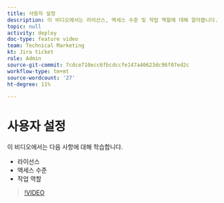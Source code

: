 ```yaml
---
title: 사용자 설정
description: 이 비디오에서는 라이선스, 액세스 수준 및 작업 역할에 대해 알아봅니다.
topic: null
activity: deploy
doc-type: feature video
team: Technical Marketing
kt: Jira ticket
role: Admin
source-git-commit: 7cdce710ecc6fbcdccfe147a40623dc96f07ed2c
workflow-type: tm+mt
source-wordcount: '27'
ht-degree: 11%

---
```


# 사용자 설정

이 비디오에서는 다음 사항에 대해 학습합니다.

* 라이선스
* 액세스 수준
* 작업 역할

>[!VIDEO](https://video.tv.adobe.com/v/335066/?quality=12)
